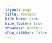```yaml
---
layout: page
title: Posters
hide_hero: true
hide_footer: true
showcase: posters
show_sidebar: false
---
```

